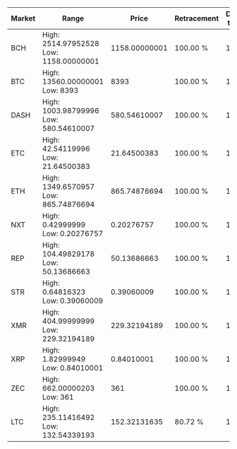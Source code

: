 | Market | Range | Price| Retracement | Doubles to 50% |
| --- | --- | --- | --- | --- |
| BCH | High: 2514.97952528<br />Low: 1158.00000001 | 1158.00000001 | 100.00 % | 1.59 |
| BTC | High: 13560.00000001<br />Low: 8393 | 8393 | 100.00 % | 1.31 |
| DASH | High: 1003.98799996<br />Low: 580.54610007 | 580.54610007 | 100.00 % | 1.36 |
| ETC | High: 42.54119996<br />Low: 21.64500383 | 21.64500383 | 100.00 % | 1.48 |
| ETH | High: 1349.6570957<br />Low: 865.74876694 | 865.74876694 | 100.00 % | 1.28 |
| NXT | High: 0.42999999<br />Low: 0.20276757 | 0.20276757 | 100.00 % | 1.56 |
| REP | High: 104.49829178<br />Low: 50.13686663 | 50.13686663 | 100.00 % | 1.54 |
| STR | High: 0.64816323<br />Low: 0.39060009 | 0.39060009 | 100.00 % | 1.33 |
| XMR | High: 404.99999999<br />Low: 229.32194189 | 229.32194189 | 100.00 % | 1.38 |
| XRP | High: 1.82999949<br />Low: 0.84010001 | 0.84010001 | 100.00 % | 1.59 |
| ZEC | High: 662.00000203<br />Low: 361 | 361 | 100.00 % | 1.42 |
| LTC | High: 235.11416492<br />Low: 132.54339193 | 152.32131635 | 80.72 % | 1.21 |
